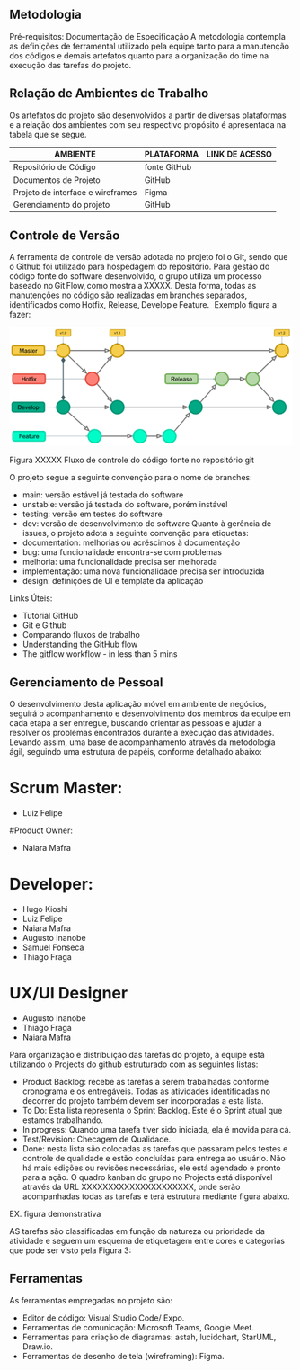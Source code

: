 
## Metodologia
Pré-requisitos: Documentação de Especificação
A metodologia contempla as definições de ferramental utilizado pela equipe tanto para a manutenção dos códigos e demais artefatos quanto para a organização do time na execução das tarefas do projeto.

## Relação de Ambientes de Trabalho
Os artefatos do projeto são desenvolvidos a partir de diversas plataformas e a relação dos ambientes com seu respectivo propósito é apresentada na tabela que se segue.

|AMBIENTE	|PLATAFORMA	|LINK DE ACESSO|
|-----|---|---|
|Repositório de Código |fonte	GitHub	|
|Documentos de Projeto	|GitHub|	
|Projeto de interface e wireframes|	Figma	|
|Gerenciamento do projeto|	GitHub	|

## Controle de Versão
A ferramenta de controle de versão adotada no projeto foi o Git, sendo que o Github foi utilizado para hospedagem do repositório.
Para gestão do código fonte do software desenvolvido, o grupo utiliza um processo baseado no Git Flow, como mostra a XXXXX. Desta forma, todas as manutenções no código são realizadas em branches separados, identificados como Hotfix, Release, Develop e Feature.   
Exemplo figura a fazer:
 
![](https://github.com/ICEI-PUC-Minas-PMV-ADS/pmv-ads-2022-2-e3-proj-mov-t4-voga-app/blob/main/docs/img/Imagem%20fluxo%20de%20controle.png)

Figura XXXXX Fluxo de controle do código fonte no repositório git



O projeto segue a seguinte convenção para o nome de branches:
*	main: versão estável já testada do software
*	unstable: versão já testada do software, porém instável
*	testing: versão em testes do software
*	dev: versão de desenvolvimento do software Quanto à gerência de issues, o projeto adota a seguinte convenção para etiquetas:
*	documentation: melhorias ou acréscimos à documentação
*	bug: uma funcionalidade encontra-se com problemas
*	melhoria: uma funcionalidade precisa ser melhorada
*	implementação: uma nova funcionalidade precisa ser introduzida
*	design: definições de UI e template da aplicação

Links Úteis:
*	Tutorial GitHub
*	Git e Github
*	Comparando fluxos de trabalho
*	Understanding the GitHub flow
*	The gitflow workflow - in less than 5 mins

## Gerenciamento de Pessoal
O desenvolvimento desta aplicação móvel em ambiente de negócios, seguirá o acompanhamento e desenvolvimento dos membros da equipe em cada etapa a ser entregue, buscando orientar as  pessoas e ajudar a resolver os problemas encontrados durante a execução das atividades. Levando assim, uma base de acompanhamento através da metodologia ágil, seguindo uma estrutura de papéis, conforme detalhado abaixo:

# Scrum Master:
*	Luiz Felipe

#Product Owner:
*	Naiara Mafra

# Developer:
*	Hugo Kioshi 
*	Luiz Felipe
*	Naiara Mafra
*	Augusto Inanobe
*	Samuel Fonseca
*	Thiago Fraga

# UX/UI Designer
*	Augusto Inanobe
*	Thiago Fraga
*	Naiara Mafra

Para organização e distribuição das tarefas do projeto, a equipe está utilizando o Projects do github estruturado com as seguintes listas:
*	Product Backlog: recebe as tarefas a serem trabalhadas conforme cronograma e os entregáveis. Todas as atividades identificadas no decorrer do projeto também devem ser incorporadas a esta lista.
*	To Do: Esta lista representa o Sprint Backlog. Este é o Sprint atual que estamos trabalhando.
*	In progress: Quando uma tarefa tiver sido iniciada, ela é movida para cá.
*	Test/Revision: Checagem de Qualidade.
*	Done: nesta lista são colocadas as tarefas que passaram pelos testes e controle de qualidade e estão concluídas para entrega ao usuário. Não há mais edições ou revisões necessárias, ele está agendado e pronto para a ação.
O quadro kanban do grupo no Projects está disponível através da URL XXXXXXXXXXXXXXXXXXXXX, onde serão acompanhadas todas as tarefas e terá estrutura mediante figura abaixo.

EX. figura demonstrativa 

AS tarefas são classificadas em função da natureza ou prioridade da atividade e seguem um esquema de etiquetagem entre cores e categorias que pode ser visto pela Figura 3:

## Ferramentas
As ferramentas empregadas no projeto são:
*	Editor de código: Visual Studio Code/ Expo.
*	Ferramentas de comunicação: Microsoft Teams, Google Meet.
*	Ferramentas para criação de diagramas: astah, lucidchart, StarUML, Draw.io.
*	Ferramentas de desenho de tela (wireframing): Figma.

